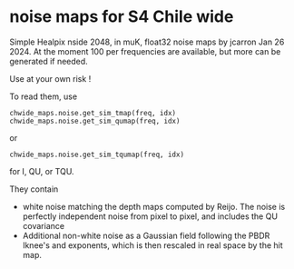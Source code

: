 # noise maps for S4 Chile wide


Simple Healpix nside 2048, in muK, float32 noise maps by jcarron Jan 26 2024.
At the moment 100 per frequencies are available, but more can be generated if needed.

Use at your own risk !

To read them, use

    chwide_maps.noise.get_sim_tmap(freq, idx)
    chwide_maps.noise.get_sim_qumap(freq, idx)

or 

    chwide_maps.noise.get_sim_tqumap(freq, idx)

for I, QU, or TQU.

They contain 
*   white noise matching the depth maps computed by Reijo.
The noise is perfectly independent noise from pixel to pixel, and includes the QU covariance
* Additional non-white noise as a Gaussian field following the PBDR lknee's and exponents, which is then rescaled in real space by the hit map.

